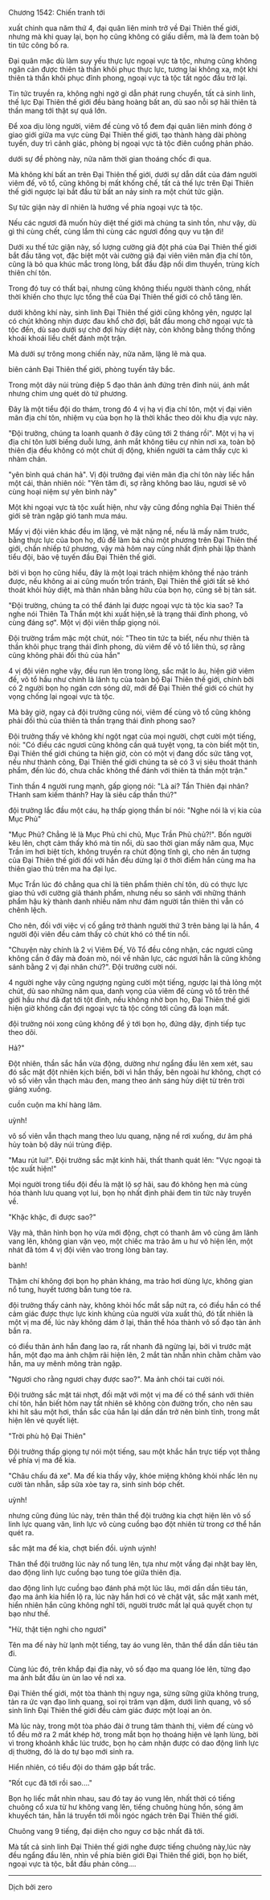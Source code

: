 




Chương 1542: Chiến tranh tới


xuất chinh qua năm thứ 4, đại quân liên minh trở về Đại Thiên thế giới, nhưng mà khi quay lại, bọn họ cũng không có giấu diễm, mà là đem toàn bộ tin tức công bố ra.

Đại quân mặc dù làm suy yếu thực lực ngoại vực tà tộc, nhưng cũng không ngăn cản được thiên tà thần khôi phục thực lực, tương lai không xa, một khi thiên tà thần khôi phục đỉnh phong, ngoại vực tà tộc tất ngóc đầu trờ lại.

Tin tức truyền ra, không nghi ngờ gì dẫn phát rung chuyển, tất cả sinh linh, thế lực Đại Thiên thế giới đều bàng hoàng bất an, dù sao nỗi sợ hãi thiên tà thần mang tới thật sự quá lớn.

Để xoa dịu lòng người, viêm đế cùng võ tổ đem đại quân liên minh đóng ở giao giới giữa ma vực cùng Đại Thiên thế giới, tạo thành hàng dài phòng tuyến, duy trì cảnh giác, phòng bị ngoại vực tà tộc điên cuồng phản pháo.

dưới sự đề phòng này, nửa năm thời gian thoáng chốc đi qua.

Mà không khí bất an trên Đại Thiên thế giới, dưới sự dẫn dắt của đám người viêm đế, võ tổ, cũng không bị mất khống chế, tất cả thế lực trên Đại Thiên thế giới ngược lại bắt đầu từ bất an nảy sinh ra một chút tức giận.

Sự tức giận này dĩ nhiên là hướng về phía ngoại vực tà tộc.

Nếu các ngươi đã muốn hủy diệt thế giới mà chúng ta sinh tồn, như vậy, dù gì thì cùng chết, cùng lắm thì cùng các ngươi đồng quy vu tận đi!

Dưới xu thế tức giận này, số lượng cường giả đột phá của Đại Thiên thế giới bắt đầu tăng vọt, đặc biệt một vài cường giả đại viên viên mãn địa chí tôn, cũng là bỏ qua khúc mắc trong lòng, bắt đầu đập nồi dìm thuyền, trùng kích thiên chí tôn.

Trong đó tuy có thất bại, nhưng cũng không thiếu người thành công, nhất thời khiến cho thực lực tổng thể của Đại Thiên thế giới có chỗ tăng lên.

dưới không khí này, sinh linh Đại Thiên thế giới cũng không yên, ngược lạl có chút không nhịn được đau khổ chờ đợi, bắt đầu mong chờ ngoại vực tà tộc đến, dù sao dưới sự chờ đợi hủy diệt này, còn không bằng thống thống khoái khoái liều chết đánh một trận.

Mà dưới sự trông mong chiến này, nửa năm, lặng lẽ mà qua.

biên cảnh Đại Thiên thế giới, phòng tuyến tây bắc.

Trong một dãy núi trùng điệp 5 đạo thân ảnh đứng trên đỉnh núi, ánh mắt nhưng chim ưng quét dò tứ phương.

Đây là một tiểu đội do thám, trong đó 4 vị hạ vị địa chí tôn, một vị đại viên mãn địa chí tôn, nhiệm vụ của bọn họ là thời khắc theo dõi khu địa vực này.

"Đội trưởng, chúng ta loanh quanh ở đây cũng tới 2 tháng rồi". Một vị hạ vị địa chí tôn lười biếng duỗi lưng, ánh mắt không tiêu cự nhìn nơi xa, toàn bộ thiên địa đều không có một chút dị động, khiến người ta cảm thấy cực kì nhàm chán.

"yên bình quá chán hả". Vị đội trưởng đại viên mãn địa chí tôn này liếc hắn một cái, thản nhiên nói: "Yên tâm đi, sợ rằng không bao lảu, ngươi sẽ vô cùng hoại niệm sự yên bình này"

Một khi ngoại vực tà tộc xuất hiện, như vậy cũng đồng nghĩa Đại Thiên thế giới sẽ tràn ngập gió tanh mưa máu.

Mấy vị đội viên khác đều im lặng, vẻ mặt nặng nề, nếu lả mấy năm trước, bằng thực lực của bọn họ, đủ để làm bá chủ một phương trên Đại Thiên thế giới, chấn nhiếp tứ phương, vậy mà hôm nay cũng nhất định phải lập thành tiểu đội, bảo vệ tuyến đầu Đại Thiên thế giới.

bời vì bọn họ cũng hiểu, đây là một loại trách nhiệm không thề nào tránh được, nếu không ai ai cũng muốn trốn tránh, Đại Thiên thế giới tất sẽ khó thoát khỏi hủy diệt, mà thân nhân bằng hữu của bọn họ, cũng sẽ bị tàn sát.

"Đội trường, chúng ta có thể đánh lại được ngoại vực tà tộc kia sao? Ta nghe nói Thiên Tà Thần một khi xuất hiện,sẽ là trạng thái đỉnh phong, vô cùng đáng sợ". Một vị đội viên thấp giọng nói.

Đội trường trầm mặc một chút, nói: "Theo tin tức ta biết, nếu như thiên tà thần khôi phục trạng thái đỉnh phong, dù viêm đế võ tổ liên thủ, sợ rằng cũng không phải đối thủ của hắn"

4 vị đội viên nghe vậy, đều run lên trong lòng, sắc mặt lo âu, hiện giờ viêm đế, võ tổ hầu như chính lả lãnh tụ của toàn bộ Đại Thiên thế giới, chính bởi có 2 người bọn họ ngăn cơn sóng dữ, mới để Đại Thiên thế giới có chút hy vọng chống lại ngoại vực tà tộc.

Mà bây giờ, ngay cả đội trưởng cũng nói, viêm đế cùng võ tổ cũng không phải đối thủ của thiên tà thần trạng thái đỉnh phong sao?

Đội trưởng thấy vẻ không khí ngột ngạt của mọi người, chợt cười một tiếng, nói: "Có điều các ngươi cũng không cần quá tuyệt vọng, ta còn biết một tin, Đại Thiên thế giới chúng ta hiện giờ, còn có một vị đang dốc sức tăng vọt, nếu như thành công, Đại Thiên thế giới chúng ta sẽ có 3 vị siêu thoát thánh phẩm, đến lúc đó, chưa chắc không thể đánh với thiên tà thần một trận."

Tinh thần 4 người rung mạnh, gấp giọng nói: "Là ai? Tần Thiên đại nhân? THanh sam kiếm thánh? Hay là siêu cấp thần thú?"

đội trưởng lắc đầu một cáu, hạ thấp giọng thần bí nói: "Nghe nói là vị kia của Mục Phủ"

"Mục Phủ? Chẳng lẽ là Mục Phủ chi chủ, Mục Trần Phủ chủ?!". Bốn người kêu lên, chợt cảm thấy khó mà tin nổi, dù sao thời gian mấy năm qua, Mục Trần im hơi biệt tích, không truyền ra chút động tĩnh gì, cho nên ấn tượng của Đại Thiên thế giới đối với hắn đều dừng lại ở thời điểm hắn cùng ma ha thiên giao thủ trên ma ha đại lục.

Mục Trần lúc đó chẳng qua chỉ là tiên phẩm thiên chí tôn, dù có thực lực giao thủ với cường giả thánh phẩm, nhưng nếu so sánh với những thánh phẩm hậu kỳ thành danh nhiều năm như đám người tần thiên thì vẫn có chênh lệch.

Cho nên, đối với việc vị cố gắng trở thành người thứ 3 trên bảng lại là hắn, 4 người đội viên đều cảm thấy cỏ chút khó có thể tin nổi.

"Chuyện này chính là 2 vị Viêm Đế, Võ Tổ đều công nhận, các ngươi cũng không cần ở đây mà đoán mò, nói về nhãn lực, các ngươi hẳn là cũng không sánh bằng 2 vị đại nhân chứ?". Đội trưởng cười nói.

4 người nghe vậy cũng ngượng ngùng cười một tiếng, ngược lại thả lỏng một chút, dù sao những năm qua, danh vọng của viêm đế cùng võ tổ trên thế giới hầu như đã đạt tới tột đỉnh, nếu không nhờ bọn họ, Đại Thiên thế giới hiện giờ không cần đợi ngoại vực tà tộc công tới cũng đã loạn mất.

đội trưởng nói xong cũng không để ý tới bọn họ, đứng dậy, định tiếp tục theo dõi.

Hả?"

Đột nhiên, thần sắc hắn vừa động, dường như ngẩng đầu lên xem xét, sau đó sắc mặt đột nhiên kịch biến, bởi vì hắn thấy, bên ngoài hư không, chợt có vô số viên vẫn thạch màu đen, mang theo ánh sáng hủy diệt từ trên trời giáng xuống.

cuồn cuộn ma khí hàng lâm.

uỳnh!

vô số viên vẫn thạch mang theo lưu quang, nặng nề rơi xuống, dư âm phá hủy toàn bộ dãy núi trùng điệp.

"Mau rút lui!". Đội trưởng sắc mặt kinh hãi, thất thanh quát lên: "Vực ngoại tà tộc xuất hiện!"

Mọi người trong tiểu đội đều là mặt lộ sợ hãi, sau đó không hẹn mà cùng hóa thành lưu quang vọt lui, bọn họ nhất định phải đem tin tức này truyền về.

"Khặc khặc, đi được sao?"

Vậy mà, thân hình bọn họ vừa mới động, chợt có thanh âm vô cùng âm lãnh vang lên, không gian vặn vẹo, một chiếc ma trảo âm u hư vô hiện lên, một nhát đã tóm 4 vị đội viên vào trong lòng bàn tay.

bành!

Thậm chí không đợi bọn họ phản kháng, ma trảo hơi dùng lực, không gian nổ tung, huyết tương bắn tung tóe ra.

đội trưởng thấy cảnh này, không khỏi hốc mắt sắp nứt ra, có điều hắn có thể cảm giác được thực lực kinh khủng của người vừa xuất thủ, đó tất nhiên là một vị ma đế, lúc này không dám ở lại, thân thể hóa thành vô số đạo tàn ảnh bắn ra.

có điều thân ảnh hắn đang lao ra, rất nhanh đã ngừng lại, bởi vì trước mặt hắn, một đạo ma ảnh chậm rãi hiện lên, 2 mắt tàn nhẫn nhìn chằm chằm vào hắn, ma uy mênh mông tràn ngập.

"Ngươi cho rằng ngươi chạy được sao?". Ma ảnh chói tai cười nói.

Đội trưởng sắc mặt tái nhợt, đối mặt với một vị ma đế có thể sánh với thiên chí tôn, hắn biết hôm nay tất nhiên sẽ không còn đường trốn, cho nên sau khi hít sâu một hơi, thần sắc của hắn lại dần dần trở nên bình tĩnh, trong mắt hiện lên vẻ quyết liệt.

"Trời phù hộ Đại Thiên"

Đội trưởng thấp giọng tự nói một tiếng, sau một khắc hắn trực tiếp vọt thẳng về phía vị ma đế kia.

"Châu chấu đá xe". Ma đế kia thấy vậy, khóe miệng không khỏi nhấc lên nụ cười tàn nhẫn, sắp sửa xòe tay ra, sinh sinh bóp chết.

uỳnh!

nhưng cũng đúng lúc này, trên thân thể đội trưởng kia chợt hiện lên vô số linh lực quang văn, linh lực vô cùng cuồng bạo đột nhiên từ trong cơ thể hắn quét ra.

sắc mặt ma đế kia, chợt biến đồi. uỳnh uỳnh!

Thân thể đội trưởng lúc này nổ tung lên, tựa như một vầng đại nhật bay lên, dao động linh lực cuồng bạo tung tóe giữa thiên địa.

dao động linh lực cuồng bạo đánh phá một lúc lâu, mới dần dần tiêu tán, đạo ma ảnh kia hiển lộ ra, lúc này hắn hơi có vẻ chật vật, sắc mặt xanh mét, hiển nhiên hắn cũng không nghĩ tới, người trước mắt lạl quả quyết chọn tự bạo như thế.

"Hừ, thật tiện nghi cho ngươi"

Tên ma đế này hừ lạnh một tiếng, tay áo vung lên, thân thể dần dần tiêu tán đi.

Cùng lúc đó, trên khắp đại địa này, vô số đạo ma quang lóe lên, từng đạo ma ảnh bắt đầu ùn ùn lao về nơi xa.

Đại Thiên thế giới, một tòa thành thị nguy nga, sừng sững giữa không trung, tản ra ức vạn đạo linh quang, soi rọi trăm vạn dặm, dưới linh quang, vô số sinh linh Đại Thiên thế giới đều cảm giác được một loại an ỏn.

Mà lúc này, trong một tòa pháo đài ở trung tâm thành thị, viêm đế cùng võ tổ đều mở ra 2 mắt khép hờ, trong mắt bọn họ thoáng hiện vẻ lạnh lùng, bời vì trong khoảnh khắc lúc trước, bọn họ cảm nhận được có dao động linh lực dị thường, đó là do tự bạo mới sinh ra.

Hiển nhiên, có tiểu đội do thám gặp bất trắc.

"Rốt cục đã tới rồi sao...."

Bọn họ liếc mắt nhìn nhau, sau đó tay áo vung lên, nhất thời có tiếng chuông cổ xưa từ hư không vang lên, tiếng chuông hùng hồn, sóng âm khuyếch tán, hẳn lá truyền tới mỗi ngóc ngách trên Đại Thiên thế giới.

Chuông vang 9 tiếng, đại diện cho nguy cơ bậc nhất đã tới.

Mà tất cả sinh linh Đại Thiên thế giới nghe được tiếng chuông này,lúc này đều ngẩng đầu lên, nhìn về phía biên giới Đại Thiên thế giới, bọn họ biết, ngoại vực tà tộc, bắt đầu phản công....

***

Dịch bởi zero




